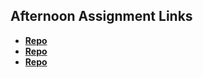 ## Afternoon Assignment Links

* **[Repo](https://github.com/nmoehlmann/choreScore)**
* **[Repo](https://github.com/nmoehlmann/lateSpring23-sharpList
)**
* **[Repo](https://github.com/nmoehlmann/allSpice)**
